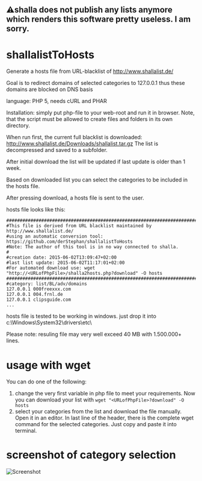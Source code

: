 ## ⚠️shalla does not publish any lists anymore which renders this software pretty useless. I am sorry.


# shallalistToHosts
Generate a hosts file from URL-blacklist of http://www.shallalist.de/

Goal is to redirect domains of selected categories to 127.0.0.1 thus these domains are blocked on DNS basis

language: PHP 5, needs cURL and PHAR

Installation: simply put php-file to your web-root and run it in browser. Note, that the script must be allowed to create files and folders in its own directory. 

When run first, the current full blacklist is downloaded: http://www.shallalist.de/Downloads/shallalist.tar.gz
The list is decompressed and saved to a subfolder.

After initial download the list will be updated if last update is older than 1 week. 

Based on downloaded list you can select the categories to be included in the hosts file. 

After pressing download, a hosts file is sent to the user.

hosts file looks like this:

```
#######################################################################################
#This file is derived from URL blacklist maintained by http://www.shallalist.de/
#using an automatic conversion tool: https://github.com/derStephan/shallalistToHosts
#Note: The author of this tool is in no way connected to shalla.
#
#creation date: 2015-06-02T13:09:47+02:00
#last list update: 2015-06-02T11:17:01+02:00
#For automated download use: wget "http://<URLofPhpFile>/shalla2hosts.php?download" -O hosts
#######################################################################################
#category: list/BL/adv/domains 
127.0.0.1 000freexxx.com
127.0.0.1 004.frnl.de
127.0.0.1 clipsguide.com
...
```

hosts file is tested to be working in windows. just drop it into c:\Windows\System32\drivers\etc\

Please note: resuling file may very well exceed 40 MB with 1.500.000+ lines.

# usage with wget

You can do one of the following:

1. change the very first variable in php file to meet your requirements. Now you can download your list with ```wget "<URLofPhpFile>?download" -O hosts```
2. select your categories from the list and download the file manually. Open it in an editor. In last line of the header, there is the complete wget command for the selected categories. Just copy and paste it into terminal.

# screenshot of category selection
![Screenshot](https://cloud.githubusercontent.com/assets/7764931/7933941/5688de0c-0923-11e5-8233-3b3bfb3c5e66.png)
